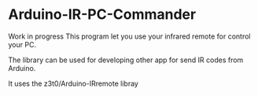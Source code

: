 # Arduino-IR-PC-Commander
Work in progress
This program let you use your infrared remote for control your PC.

The library can be used for developing other app for send IR codes from Arduino.

It uses the z3t0/Arduino-IRremote libray
